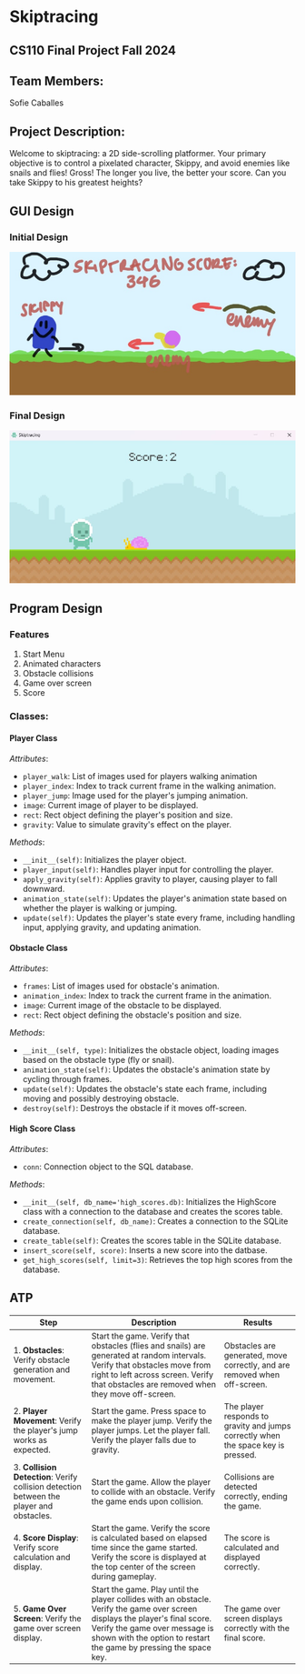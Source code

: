 # Skiptracing

## CS110 Final Project Fall 2024 

## Team Members: 
Sofie Caballes 

## Project Description: 
Welcome to skiptracing: a 2D side-scrolling platformer. Your primary objective is to control a pixelated character, Skippy, and avoid enemies like snails and flies! Gross! The longer you live, the better your score. Can you take Skippy to his greatest heights? 

## GUI Design 

### Initial Design  
![initial gui](assets/gui.jpg) 

### Final Design 
![final gui](assets/finalgui.jpg) 

## Program Design

### Features 
1. Start Menu
2. Animated characters
3. Obstacle collisions 
4. Game over screen 
5. Score  

### Classes: 
#### Player Class 
*Attributes*: 
- `player_walk`: List of images used for players walking animation 
- `player_index`: Index to track current frame in the walking animation. 
- `player_jump`: Image used for the player's jumping animation. 
- `image`: Current image of player to be displayed. 
- `rect`: Rect object defining the player's position and size. 
- `gravity`: Value to simulate gravity's effect on the player. 

*Methods*: 
- `__init__(self)`: Initializes the player object. 
- `player_input(self)`: Handles player input for controlling the player. 
- `apply_gravity(self)`: Applies gravity to player, causing player to fall downward. 
- `animation_state(self)`: Updates the player's animation state based on whether the player is walking or jumping. 
- `update(self)`: Updates the player's state every frame, including handling input, applying gravity, and updating animation. 

#### Obstacle Class 
*Attributes*: 
- `frames`: List of images used for obstacle's animation.
- `animation_index`: Index to track the current frame in the animation. 
- `image`: Current image of the obstacle to be displayed. 
- `rect`: Rect object defining the obstacle's position and size. 

*Methods*: 
- `__init__(self, type)`: Initializes the obstacle object, loading images based on the obstacle type (fly or snail). 
- `animation_state(self)`: Updates the obstacle's animation state by cycling through frames. 
- `update(self)`: Updates the obstacle's state each frame, including moving and possibly destroying obstacle. 
- `destroy(self)`: Destroys the obstacle if it moves off-screen. 

#### High Score Class 
*Attributes*: 
- `conn`: Connection object to the SQL database. 

*Methods*: 
- `__init__(self, db_name='high_scores.db)`: Initializes the HighScore class with a connection to the database and creates the scores table.
- `create_connection(self, db_name)`: Creates a connection to the SQLite database. 
- `create_table(self)`: Creates the scores table in the SQLite database. 
- `insert_score(self, score)`: Inserts a new score into the datbase.
- `get_high_scores(self, limit=3)`: Retrieves the top high scores from the database. 

## ATP 

| Step | Description | Results | 
| --- | --- | --- | 
| 1. **Obstacles**: Verify obstacle generation and movement. | Start the game. Verify that obstacles (flies and snails) are generated at random intervals. Verify that obstacles move from right to left across screen. Verify that obstacles are removed when they move off-screen.  | Obstacles are generated, move correctly, and are removed when off-screen. | 
| 2. **Player Movement**: Verify the player's jump works as expected. | Start the game. Press space to make the player jump. Verify the player jumps. Let the player fall. Verify the player falls due to gravity. | The player responds to gravity and jumps correctly when the space key is pressed. | 
| 3. **Collision Detection**: Verify collision detection between the player and obstacles. | Start the game. Allow the player to collide with an obstacle. Verify the game ends upon collision. |Collisions are detected correctly, ending the game.  | 
| 4. **Score Display**: Verify score calculation and display. |Start the game. Verify the score is calculated based on elapsed time since the game started. Verify the score is displayed at the top center of the screen during gameplay. | The score is calculated and displayed correctly. | 
| 5. **Game Over Screen**: Verify the game over screen display.  | Start the game. Play until the player collides with an obstacle. Verify the game over screen displays the player's final score. Verify the game over message is shown with the option to restart the game by pressing the space key. |The game over screen displays correctly with the final score. | 

